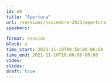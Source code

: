 ```yaml
---
id: A0
title: "Apertura"
url: /sessions/noviembre-2021/apertura
speakers:
 
format: session
block: a
time_start: 2021-11-10T09:50:00-06:00
time_end: 2021-11-10T10:00:00-06:00
video: 
slides:
draft: true
---
```

